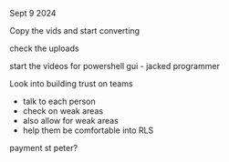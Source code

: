 Sept 9 2024

Copy the vids and start converting

check the uploads

start the videos for powershell gui - jacked programmer

Look into building trust on teams
- talk to each person
- check on weak areas
- also allow for weak areas
- help them be comfortable into RLS

payment st peter?

